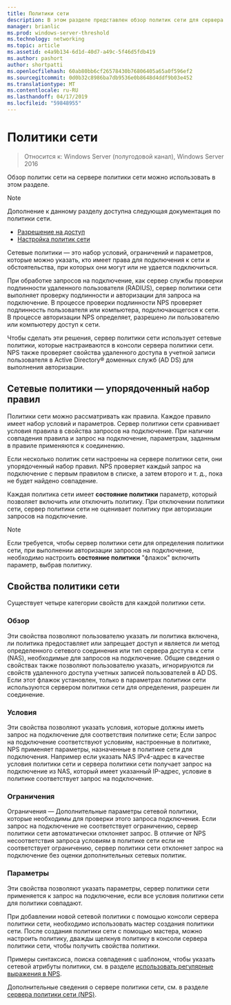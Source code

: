 ```yaml
---
title: Политики сети
description: В этом разделе представлен обзор политик сети для сервера политики сети в Windows Server 2016 и содержит ссылки на дополнительные руководства по NPS.
manager: brianlic
ms.prod: windows-server-threshold
ms.technology: networking
ms.topic: article
ms.assetid: e4a9b134-6d1d-40d7-a49c-5f46d5fdb419
ms.author: pashort
author: shortpatti
ms.openlocfilehash: 60ab80bb6cf26578430b76806405a65a0f596ef2
ms.sourcegitcommit: 0d0b32c8986ba7db9536e0b8648d4ddf9b03e452
ms.translationtype: MT
ms.contentlocale: ru-RU
ms.lasthandoff: 04/17/2019
ms.locfileid: "59848955"
---
```

# <a name="network-policies"></a>Политики сети

>Относится к: Windows Server (полугодовой канал), Windows Server 2016

Обзор политик сети на сервере политики сети можно использовать в этом разделе.

>[!NOTE]
>Дополнение к данному разделу доступна следующая документация по политики сети.
> - [Разрешение на доступ](nps-np-access.md)
> - [Настройка политик сети](nps-np-configure.md)

Сетевые политики — это набор условий, ограничений и параметров, которые можно указать, кто имеет права для подключения к сети и обстоятельства, при которых они могут или не удается подключиться.

При обработке запросов на подключение, как сервер службы проверки подлинности удаленного пользователя (RADIUS), сервер политики сети выполняет проверку подлинности и авторизации для запроса на подключение. В процессе проверки подлинности NPS проверяет подлинность пользователя или компьютера, подключающегося к сети. В процессе авторизации NPS определяет, разрешено ли пользователю или компьютеру доступ к сети.

Чтобы сделать эти решения, сервер политики сети использует сетевые политики, которые настраиваются в консоли сервера политики сети. NPS также проверяет свойства удаленного доступа в учетной записи пользователя в Active Directory&reg; доменных служб \(AD DS\) для выполнения авторизации.

## <a name="network-policies---an-ordered-set-of-rules"></a>Сетевые политики — упорядоченный набор правил

Политики сети можно рассматривать как правила. Каждое правило имеет набор условий и параметров. Сервер политики сети сравнивает условия правила в свойства запросов на подключение. При наличии совпадения правила и запрос на подключение, параметрам, заданным в правиле применяются к соединению.

Если несколько политик сети настроены на сервере политики сети, они упорядоченный набор правил. NPS проверяет каждый запрос на подключение с первым правилом в списке, а затем второго и т. д., пока не будет найдено совпадение.

Каждая политика сети имеет **состояние политики** параметр, который позволяет включить или отключить политику. При отключении политики сети, сервер политики сети не оценивает политику при авторизации запросов на подключение.

>[!NOTE]
>Если требуется, чтобы сервер политики сети для определения политики сети, при выполнении авторизации запросов на подключение, необходимо настроить **состояние политики** "флажок" включить параметр, выбрав политику.

## <a name="network-policy-properties"></a>Свойства политики сети

Существует четыре категории свойств для каждой политики сети.

### <a name="overview"></a>Обзор

 Эти свойства позволяют пользователю указать ли политика включена, ли политика предоставляет или запрещает доступ и является ли метод определенного сетевого соединения или тип сервера доступа к сети (NAS), необходимые для запросов на подключение. Общие сведения о свойствах также позволяют пользователю указать, игнорируются ли свойств удаленного доступа учетных записей пользователей в AD DS. Если этот флажок установлен, только в параметрах политики сети используются сервером политики сети для определения, разрешен ли соединение.


### <a name="conditions"></a>Условия

 Эти свойства позволяют указать условия, которые должны иметь запрос на подключение для соответствия политике сети; Если запрос на подключение соответствуют условиям, настроенные в политике, NPS применяет параметры, назначенные в политике сети для подключения. Например если указать NAS IPv4-адрес в качестве условия политики сети и сервера политики сети получает запрос на подключение из NAS, который имеет указанный IP-адрес, условие в политике соответствует запрос на подключение. 


### <a name="constraints"></a>Ограничения

 Ограничения — Дополнительные параметры сетевой политики, которые необходимы для проверки этого запроса подключения. Если запрос на подключение не соответствует ограничению, сервер политики сети автоматически отклоняет запрос. В отличие от NPS несоответствия запроса условиям в политике сети если не соответствует ограничению, сервер политики сети отклоняет запрос на подключение без оценки дополнительных сетевых политик.

### <a name="settings"></a>Параметры

 Эти свойства позволяют указать параметры, сервер политики сети применяется к запрос на подключение, если все условия политики сети для политики совпадают.

При добавлении новой сетевой политики с помощью консоли сервера политики сети, необходимо использовать мастер создания политики сети. После создания политики сети с помощью мастера, можно настроить политику, дважды щелкнув политику в консоли сервера политики сети, чтобы получить свойства политики.

Примеры синтаксиса, поиска совпадения с шаблоном, чтобы указать сетевой атрибуты политики, см. в разделе [использовать регулярные выражения в NPS](nps-crp-reg-expressions.md).

Дополнительные сведения о сервере политики сети, см. в разделе [сервера политики сети (NPS)](nps-top.md).

